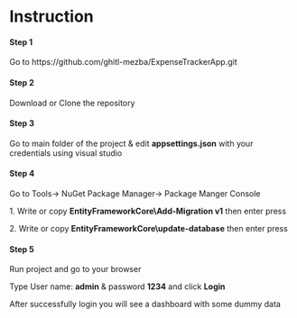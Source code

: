 <h1>Instruction</h1>

<h4>Step 1</h4>
<p>Go to https://github.com/ghitl-mezba/ExpenseTrackerApp.git</p>
<h4>Step 2</h4>
<p>Download or Clone the repository</p>
<h4>Step 3</h4>
<p>Go to main folder of the project & edit <strong>appsettings.json</strong> with your credentials using visual studio</p>
<h4>Step 4</h4>
<p>Go to Tools-> NuGet Package Manager-> Package Manger Console</p>
<p>1. Write or copy <strong>EntityFrameworkCore\Add-Migration v1</strong> then enter press</p>
<p>2. Write or copy <strong>EntityFrameworkCore\update-database</strong> then enter press</p>
<h4>Step 5</h4>
<p>Run project and go to your browser</p>
<p>Type User name: <strong>admin</strong> & password <strong>1234</strong> and click <strong>Login</strong></p>
<p>After successfully login you will see a dashboard with some dummy data</p>
